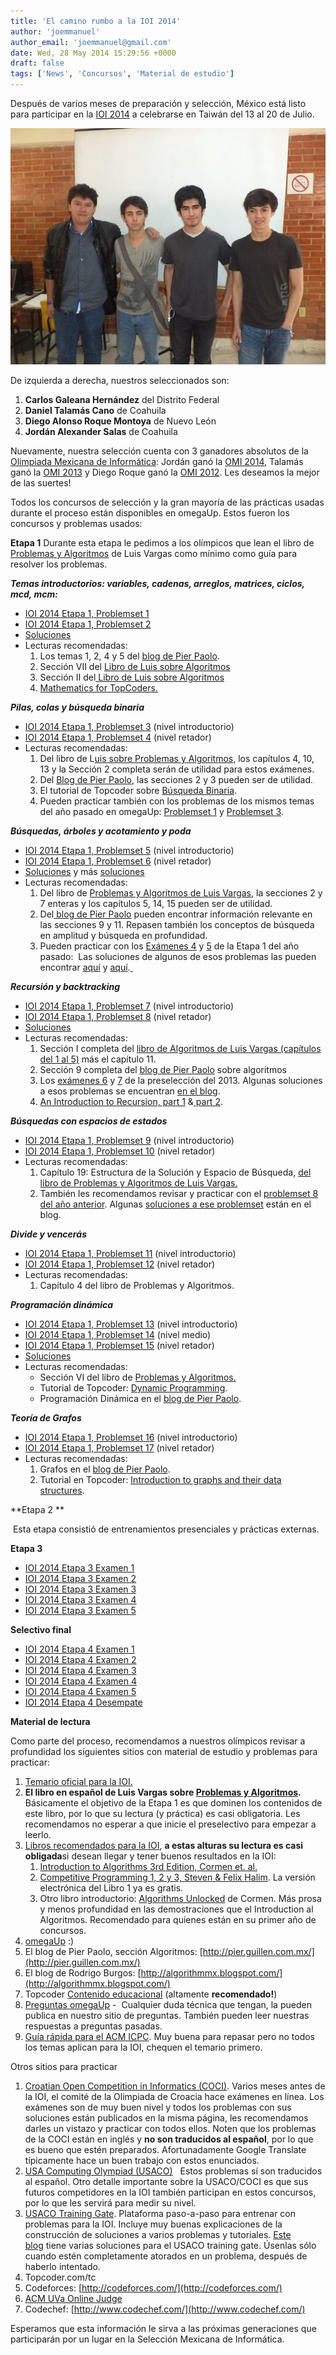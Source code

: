 ```yaml
---
title: 'El camino rumbo a la IOI 2014'
author: 'joemmanuel'
author_email: 'joemmanuel@gmail.com'
date: Wed, 28 May 2014 15:29:56 +0000
draft: false
tags: ['News', 'Concursos', 'Material de estudio']
---
```


Después de varios meses de preparación y selección, México está listo para participar en la [IOI 2014](http://www.ioi2014.org/) a celebrarse en Taiwán del 13 al 20 de Julio.

[![](/images/ioi20141.jpg "Selección Mexicana de Informática 2014")](/images/ioi20141.jpg)

De izquierda a derecha, nuestros seleccionados son:

1.  **Carlos Galeana Hernández** del Distrito Federal
2.  **Daniel Talamás Cano** de Coahuila
3.  **Diego Alonso Roque Montoya** de Nuevo León
4.  **Jordán Alexander Salas** de Coahuila

Nuevamente, nuestra selección cuenta con 3 ganadores absolutos de la [Olimpiada Mexicana de Informática](http://www.olimpiadadeinformatica.org.mx/OMI/OMI/Inicio.aspx): Jordán ganó la [OMI 2014](http://www.olimpiadadeinformatica.org.mx/OMI/OMI/Resultados/Participantes_2014.aspx), Talamás ganó la [OMI 2013](http://www.olimpiadadeinformatica.org.mx/OMI/OMI/Resultados/Participantes_2013.aspx) y Diego Roque ganó la [OMI 2012](http://www.olimpiadadeinformatica.org.mx/OMI/OMI/Resultados/Participantes_2012.aspx). Les deseamos la mejor de las suertes!

Todos los concursos de selección y la gran mayoría de las prácticas usadas durante el proceso están disponibles en omegaUp. Estos fueron los concursos y problemas usados:

**Etapa 1** Durante esta etapa le pedimos a los olímpicos que lean el libro de [Problemas y Algoritmos](https://omegaup.com/img/libropre3.pdf) de Luis Vargas como mínimo como guía para resolver los problemas.

_**Temas introductorios: variables, cadenas, arreglos, matrices, ciclos, mcd, mcm:**_

*   [IOI 2014 Etapa 1, Problemset 1](https://omegaup.com/arena/IOI2014E1P1/practice/)
*   [IOI 2014 Etapa 1, Problemset 2](https://omegaup.com/arena/IOI2014E1P2/practice/)
*   [Soluciones](http://blog.omegaup.com/category/soluciones-preselectivo-14/etapa-1-14/examen-1-14/)
*   Lecturas recomendadas:
    1.  Los temas 1, 2, 4 y 5 del [blog de Pier Paolo](http://pier.guillen.com.mx/).
    2.  Sección VII del [Libro de Luis sobre Algoritmos](https://omegaup.com/img/libropre3.pdf)
    3.  Sección II del[ Libro de Luis sobre Algoritmos](https://omegaup.com/img/libropre3.pdf)
    4.  [Mathematics for TopCoders.](http://community.topcoder.com/tc?module=Static&d1=tutorials&d2=math_for_topcoders)

_**Pilas, colas y búsqueda binaria**_

*   [IOI 2014 Etapa 1, Problemset 3](https://omegaup.com/arena/IOI2014E1P3/practice/) (nivel introductorio)
*   [IOI 2014 Etapa 1, Problemset 4](https://omegaup.com/arena/IOI2014E1P4/practice/) (nivel retador)
*   Lecturas recomendadas:
    1.  Del libro de L[uis sobre Problemas y Algoritmos](https://omegaup.com/img/libropre3.pdf), los capítulos 4, 10, 13 y la Sección 2 completa serán de utilidad para estos exámenes.
    2.  Del [Blog de Pier Paolo](http://pier.guillen.com.mx/), las secciones 2 y 3 pueden ser de utilidad.
    3.  El tutorial de Topcoder sobre [Búsqueda Binaria](http://community.topcoder.com/tc?module=Static&d1=tutorials&d2=binarySearch).
    4.  Pueden practicar también con los problemas de los mismos temas del año pasado en omegaUp: [Problemset 1](https://omegaup.com/arena/IOI2013E1P2/practice/) y [Problemset 3](https://omegaup.com/arena/IOI2013E1P3/practice/ ).

_**Búsquedas, árboles y acotamiento y poda**_

*   [IOI 2014 Etapa 1, Problemset 5](https://omegaup.com/arena/IOI2014E1P5/practice/) (nivel introductorio)
*   [IOI 2014 Etapa 1, Problemset 6](https://omegaup.com/arena/IOI2014E1P6/practice/) (nivel retador)
*   [Soluciones](http://blog.omegaup.com/category/soluciones-preselectivo-14/etapa-1-14/examen-5-etapa-1-14/) y más [soluciones](http://blog.omegaup.com/category/soluciones-preselectivo-14/etapa-1-14/examen-6-etapa-1-14/)
*   Lecturas recomendadas:
    1.  Del libro de [Problemas y Algoritmos de Luis Vargas](https://omegaup.com/img/libropre3.pdf), la secciones 2 y 7 enteras y los capítulos 5, 14, 15 pueden ser de utilidad.
    2.  Del[ blog de Pier Paolo](http://pier.guillen.com.mx/) pueden encontrar información relevante en las secciones 9 y 11. Repasen también los conceptos de búsqueda en amplitud y búsqueda en profundidad.
    3.  Pueden practicar con los [Exámenes 4](https://omegaup.com/arena/IOI2013E1P4/practice/) y [5](https://omegaup.com/arena/IOI2013E1P5/practice/ ) de la Etapa 1 del año pasado:  Las soluciones de algunos de esos problemas las pueden encontrar [aquí](http://blog.omegaup.com/category/soluciones-preselectivo/etapa-1/examen-4/) y [aquí](http://blog.omegaup.com/category/soluciones-preselectivo/etapa-1/examen-5/).[ ](http://blog.omegaup.com/category/soluciones-preselectivo-14/etapa-1-14/examen-6-etapa-1-14/)

_**Recursión y backtracking**_

*   [IOI 2014 Etapa 1, Problemset 7](https://omegaup.com/arena/IOI2014E1P7) (nivel introductorio)
*   [IOI 2014 Etapa 1, Problemset 8](https://omegaup.com/arena/IOI2014E1P8) (nivel retador)
*   [Soluciones](http://blog.omegaup.com/category/soluciones-preselectivo-14/etapa-1-14/examen-8-etapa-1-14/)
*   Lecturas recomendadas:
    1.  Sección I completa del [libro de Algoritmos de Luis Vargas (capítulos del 1 al 5)](https://omegaup.com/img/libropre3.pdf) más el capítulo 11.
    2.  Sección 9 completa del [blog de Pier Paolo](http://pier.guillen.com.mx/) sobre algoritmos
    3.  Los [exámenes 6]( https://omegaup.com/arena/IOI2013E1P6/practice/) y [7](https://omegaup.com/arena/IOI2013E1P7/practice/) de la preselección del 2013. Algunas soluciones a esos problemas se encuentran [en el blog](http://blog.omegaup.com/category/soluciones-preselectivo/etapa-1/examen-7/).
    4.  [An Introduction to Recursion, part 1](http://community.topcoder.com/tc?module=Static&d1=tutorials&d2=recursionPt1) &[ part 2](http://community.topcoder.com/tc?module=Static&d1=tutorials&d2=recursionPt2).

_**Búsquedas con espacios de estados**_

*   [IOI 2014 Etapa 1, Problemset 9](https://omegaup.com/arena/IOI2014E1P9/practice/) (nivel introductorio)
*   [IOI 2014 Etapa 1, Problemset 10](https://omegaup.com/arena/IOI2014E1P10/practice/) (nivel retador)
*   Lecturas recomendadas:
    1.  Capítulo 19: Estructura de la Solución y Espacio de Búsqueda, [del libro de Problemas y Algoritmos de Luis Vargas.](https://omegaup.com/img/libropre3.pdf)
    2.  También les recomendamos revisar y practicar con el [problemset 8 del año anterior](https://omegaup.com/arena/IOI2013E1P8/practice/). Algunas [soluciones a ese problemset](http://blog.omegaup.com/category/soluciones-preselectivo/etapa-1/examen-8/) están en el blog.

_**Divide y vencerás**_

*   [IOI 2014 Etapa 1, Problemset 11](https://omegaup.com/arena/IOI2014E1P11/practice/) (nivel introductorio)
*   [IOI 2014 Etapa 1, Problemset 12](https://omegaup.com/arena/IOI2014E1P12/practice/) (nivel retador)
*   Lecturas recomendadas:
    1.  Capítulo 4 del libro de Problemas y Algoritmos.

_**Programación dinámica**_

*   [IOI 2014 Etapa 1, Problemset 13](https://omegaup.com/arena/IOI2014E1P13/practice/) (nivel introductorio)
*   [IOI 2014 Etapa 1, Problemset 14](https://omegaup.com/arena/IOI2014E1P14/practice/) (nivel medio)
*   [IOI 2014 Etapa 1, Problemset 15](https://omegaup.com/arena/IOI2014E1P15/practice/) (nivel retador)
*   [Soluciones](http://blog.omegaup.com/category/soluciones-preselectivo-14/etapa-1-14/examen-13/)
*   Lecturas recomendadas:
    *   Sección VI del libro de [Problemas y Algoritmos.](https://omegaup.com/img/libropre3.pdf)
    *   Tutorial de Topcoder: [Dynamic Programming](http://help.topcoder.com/data-science/competing-in-algorithm-challenges/algorithm-tutorials/dynamic-programming-from-novice-to-advanced/).
    *   Programación Dinámica en el [blog de Pier Paolo](http://pier.guillen.com.mx/).

_**Teoría de Grafos**_

*   [IOI 2014 Etapa 1, Problemset 16](https://omegaup.com/arena/IOI2014E1P16/practice/) (nivel introductorio)
*   [IOI 2014 Etapa 1, Problemset 17](https://omegaup.com/arena/IOI2014E1P17/practice/) (nivel retador)
*   Lecturas recomendadas:
    1.  Grafos en el [blog de Pier Paolo](http://pier.guillen.com.mx/).
    2.  Tutorial en Topcoder: [Introduction to graphs and their data structures](http://help.topcoder.com/data-science/competing-in-algorithm-challenges/algorithm-tutorials/introduction-to-graphs-and-their-data-structures-section-1/).

**Etapa 2 **

 Esta etapa consistió de entrenamientos presenciales y prácticas externas.

**Etapa 3**

*   [IOI 2014 Etapa 3 Examen 1](https://omegaup.com/arena/IOI2014E3E1/practice/)
*   [IOI 2014 Etapa 3 Examen 2](https://omegaup.com/arena/IOI2014E3E2/practice/)
*   [IOI 2014 Etapa 3 Examen 3](https://omegaup.com/arena/IOI2014E3E3/practice/)
*   [IOI 2014 Etapa 3 Examen 4](https://omegaup.com/arena/IOI2014E3E4/practice/)
*   [IOI 2014 Etapa 3 Examen 5](https://omegaup.com/arena/IOI2014E3E5/practice/)

**Selectivo final**

*   [IOI 2014 Etapa 4 Examen 1](https://omegaup.com/arena/IOI2014Etapa2Dia1/practice/)
*   [IOI 2014 Etapa 4 Examen 2](https://omegaup.com/arena/IOI2014Etapa4Dia2/practice/)
*   [IOI 2014 Etapa 4 Examen 3](https://omegaup.com/arena/IOI2014Etapa4Dia3/practice/)
*   [IOI 2014 Etapa 4 Examen 4](https://omegaup.com/arena/IOI2014Etapa4Dia4/practice/)
*   [IOI 2014 Etapa 4 Examen 5](https://omegaup.com/arena/IOI2014Etapa4Examen4/practice/)
*   [IOI 2014 Etapa 4 Desempate](https://omegaup.com/arena/IOI2014Etapa4Desempate/practice/)

**Material de lectura**

Como parte del proceso, recomendamos a nuestros olímpicos revisar a profundidad los siguientes sitios con material de estudio y problemas para practicar:

1.  [Temario oficial para la IOI.](http://people.ksp.sk/~misof/ioi-syllabus/ioi-syllabus-2009.pdf)
2.  **El libro en español de Luis Vargas sobre [Problemas y Algoritmos](https://omegaup.com/img/libropre3.pdf).** Básicamente el objetivo de la Etapa 1 es que dominen los contenidos de este libro, por lo que su lectura (y práctica) es casi obligatoria. Les recomendamos no esperar a que inicie el preselectivo para empezar a leerlo.
3.  [Libros recomendados para la IOI](http://www.ioinformatics.org/contest/books.shtml), **a estas alturas su lectura es casi obligada**si desean llegar y tener buenos resultados en la IOI:
    1.  [Introduction to Algorithms 3rd Edition, Cormen et. al.](http://www.amazon.com/Introduction-Algorithms-Thomas-H-Cormen/dp/0262033844/ref=sr_1_1?s=books&ie=UTF8&qid=1401372229&sr=1-1&keywords=introduction+to+algorithms)
    2.  [Competitive Programming 1, 2 y 3, Steven & Felix Halim](https://sites.google.com/site/stevenhalim/home). La versión electrónica del Libro 1 ya es gratis.
    3.  Otro libro introductorio: [Algorithms Unlocked](http://www.amazon.com/Algorithms-Unlocked-Thomas-H-Cormen-ebook/dp/B00H4D1W94/ref=sr_1_1?s=books&ie=UTF8&qid=1401373463&sr=1-1&keywords=algorithms+unlocked) de Cormen. Más prosa y menos profundidad en las demostraciones que el Introduction al Algoritmos. Recomendado para quienes están en su primer año de concursos.
4.  [omegaUp](http://omegaup.com ) :)
5.  El blog de Pier Paolo, sección Algoritmos: [http://pier.guillen.com.mx/](http://pier.guillen.com.mx/)
6.  El blog de Rodrigo Burgos: [http://algorithmmx.blogspot.com/](http://algorithmmx.blogspot.com/)
7.  Topcoder [Contenido educacional](http://community.topcoder.com/tc?module=Static&d1=tutorials&d2=alg_index) (altamente **recomendado!**)
8.  [Preguntas omegaUp](https://omegaup.com/preguntas/ ) -  Cualquier duda técnica que tengan, la pueden publica en nuestro sitio de preguntas. También pueden leer nuestras respuestas a preguntas pasadas.
9.  [Guía rápida para el ACM ICPC](http://comscigate.com/Books/contests/icpc.pdf). Muy buena para repasar pero no todos los temas aplican para la IOI, chequen el temario primero.

Otros sitios para practicar

1.  [Croatian Open Competition in Informatics (COCI)]( http://hsin.hr/coci/). Varios meses antes de la IOI, el comité de la Olimpiada de Croacia hace exámenes en línea. Los exámenes son de muy buen nivel y todos los problemas con sus soluciones están publicados en la misma página, les recomendamos darles un vistazo y practicar con todos ellos. Noten que los problemas de la COCI están en inglés y **no son traducidos al español**, por lo que es bueno que estén preparados. Afortunadamente Google Translate típicamente hace un buen trabajo con estos enunciados.
2.  [USA Computing Olympiad (USACO)](http://usaco.org/)   Estos problemas sí son traducidos al español. Otro detalle importante sobre la USACO/COCI es que sus futuros competidores en la IOI también participan en estos concursos, por lo que les servirá para medir su nivel.
3.  [USACO Training Gate](http://cerberus.delos.com:791/usacogate). Plataforma paso-a-paso para entrenar con problemas para la IOI. Incluye muy buenas explicaciones de la construcción de soluciones a varios problemas y tutoriales. [Este blog](http://usacotraining.blogspot.com/p/introduction.html) tiene varias soluciones para el USACO training gate. Úsenlas sólo cuando estén completamente atorados en un problema, después de haberlo intentado.
4.  Topcoder.com/tc
5.  Codeforces: [http://codeforces.com/](http://codeforces.com/)
6.  [ACM UVa Online Judge](http://uva.onlinejudge.org)
7.  Codechef: [http://www.codechef.com/](http://www.codechef.com/)

Esperamos que esta información le sirva a las próximas generaciones que participarán por un lugar en la Selección Mexicana de Informática.